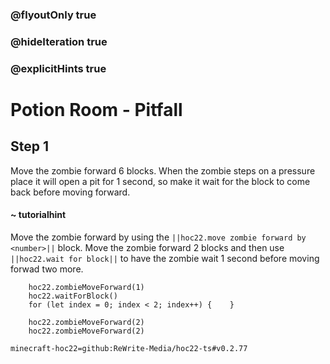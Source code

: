 ### @flyoutOnly true
### @hideIteration true
### @explicitHints true


# Potion Room - Pitfall

## Step 1
Move the zombie forward 6 blocks. When the zombie steps on a pressure place it will open a pit for 1 second, so make it wait for the block to come back before moving forward. 

#### ~ tutorialhint 
Move the zombie forward by using the ``||hoc22.move zombie forward by <number>||`` block. Move the zombie forward 2 blocks and then use ``||hoc22.wait for block||`` to have the zombie wait 1 second before moving forwad two more.



```ghost
    hoc22.zombieMoveForward(1)
    hoc22.waitForBlock()
    for (let index = 0; index < 2; index++) {    }
```
```template
    hoc22.zombieMoveForward(2) 
    hoc22.zombieMoveForward(2)    
```
```package
minecraft-hoc22=github:ReWrite-Media/hoc22-ts#v0.2.77
```

